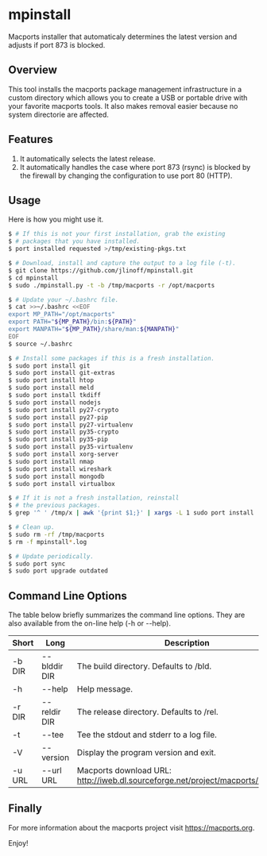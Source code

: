 # mpinstall
Macports installer that automaticaly determines the latest version and adjusts if port 873 is blocked.

## Overview
This tool installs the macports package management infrastructure in a
custom directory which allows you to create a USB or portable drive
with your favorite macports tools. It also makes removal easier because
no system directorie are affected.

## Features

1. It automatically selects the latest release.
2. It automatically handles the case where port 873 (rsync) is blocked by the firewall by changing the configuration to use port 80 (HTTP).

## Usage
Here is how you might use it.

```bash
$ # If this is not your first installation, grab the existing
$ # packages that you have installed.
$ port installed requested >/tmp/existing-pkgs.txt

$ # Download, install and capture the output to a log file (-t).
$ git clone https://github.com/jlinoff/mpinstall.git
$ cd mpinstall
$ sudo ./mpinstall.py -t -b /tmp/macports -r /opt/macports

$ # Update your ~/.bashrc file.
$ cat >>~/.bashrc <<EOF
export MP_PATH="/opt/macports"
export PATH="${MP_PATH}/bin:${PATH}"
export MANPATH="${MP_PATH}/share/man:${MANPATH}"
EOF
$ source ~/.bashrc

$ # Install some packages if this is a fresh installation.
$ sudo port install git
$ sudo port install git-extras
$ sudo port install htop
$ sudo port install meld
$ sudo port install tkdiff
$ sudo port install nodejs
$ sudo port install py27-crypto
$ sudo port install py27-pip
$ sudo port install py27-virtualenv
$ sudo port install py35-crypto
$ sudo port install py35-pip
$ sudo port install py35-virtualenv
$ sudo port install xorg-server
$ sudo port install nmap
$ sudo port install wireshark
$ sudo port install mongodb
$ sudo port install virtualbox

$ # If it is not a fresh installation, reinstall
$ # the previous packages.
$ grep '^ ' /tmp/x | awk '{print $1;}' | xargs -L 1 sudo port install

$ # Clean up.
$ sudo rm -rf /tmp/macports
$ rm -f mpinstall*.log

$ # Update periodically.
$ sudo port sync
$ sudo port upgrade outdated
```

## Command Line Options
The table below briefly summarizes the command line options.
They are also available from the on-line help (-h or --help).

| Short  | Long         | Description |
| ------ | ------------ | ----------- |
| -b DIR | --blddir DIR | The build directory. Defaults to <pwd>/bld. |
| -h     | --help       | Help message. |
| -r DIR | --reldir DIR | The release directory. Defaults to <pwd>/rel. |
| -t     | --tee        | Tee the stdout and stderr to a log file. |
| -V     | --version    | Display the program version and exit.    |
| -u URL | --url URL    | Macports download URL: http://iweb.dl.sourceforge.net/project/macports/MacPorts/ |

## Finally
For more information about the macports project visit
https://macports.org.

Enjoy!
